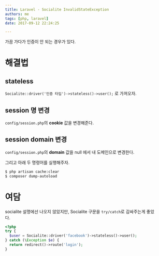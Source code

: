 ```yaml
---
title: Laravel - Socialite InvalidStateException
authors: me
tags: [php, laravel]
date: 2017-09-12 22:24:25

---
```


가끔 가다가 인증이 안 되는 경우가 있다.

# 해결법

## stateless

`Socialite::driver('인증 타입')->stateless()->user();` 로 가져오자.

## session 명 변경

`config/session.php`의 **cookie** 값을 변경해준다.

## session domain 변경

`config/session.php`의 **domain** 값을 null 에서 내 도메인으로 변경한다.

그리고 아래 두 명령어를 실행해주자.

```bash
$ php artisan cache:clear
$ composer dump-autoload
```

# 여담

socialite 설명에선 나오지 않았지만, Socialite 구문을 `try/catch`로 감싸주는게 좋았다.

```php
<?php
try {
  $user = Socialite::driver('facebook')->stateless()->user();
} catch (\Exception $e) {
  return redirect()->route('login');
}
```

